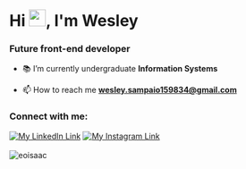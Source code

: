 <h1 align="left">Hi <img src="https://media.giphy.com/media/hvRJCLFzcasrR4ia7z/giphy.gif" width="30px">, I'm Wesley</h1>
<h3 align="left">Future front-end developer</h3>

- 📚 I’m currently undergraduate **Information Systems**

- 📫 How to reach me **wesley.sampaio159834@gmail.com**

<h3 align="left">Connect with me:</h3>

<div align="left" style="display: inline_block">
	<a href="https://linkedin.com/in/wesleydasilvasampaio" target="_blank"><img src="https://img.shields.io/badge/LinkedIn-0077B5?style=for-the-badge&logo=linkedin&logoColor=white" alt="My LinkedIn Link"/></a>
	<a href="https://instagram.com/_sampaiowesley" target="_blank"><img src="https://img.shields.io/badge/Instagram-E4405F?style=for-the-badge&logo=instagram&logoColor=white" alt="My Instagram Link"/></a>
</div>

<br>

<div>
<img src="https://github-readme-stats.vercel.app/api/top-langs?username=eoisaac&show_icons=true&theme=dark&locale=en&layout=compact" alt="eoisaac" />
</div>

